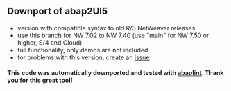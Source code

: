 ## Downport of abap2UI5

* version with compatible syntax to old R/3 NetWeaver releases
* use this branch for NW 7.02 to NW 7.40 (use "main" for NW 7.50 or higher, S/4 and Cloud)
* full functionality, only demos are not included
* for problems with this version, create an [issue](https://github.com/oblomov-dev/ABAP2UI5/issues)

#### This code was automatically downported and tested with [abaplint](https://abaplint.org/). Thank you for this great tool!


